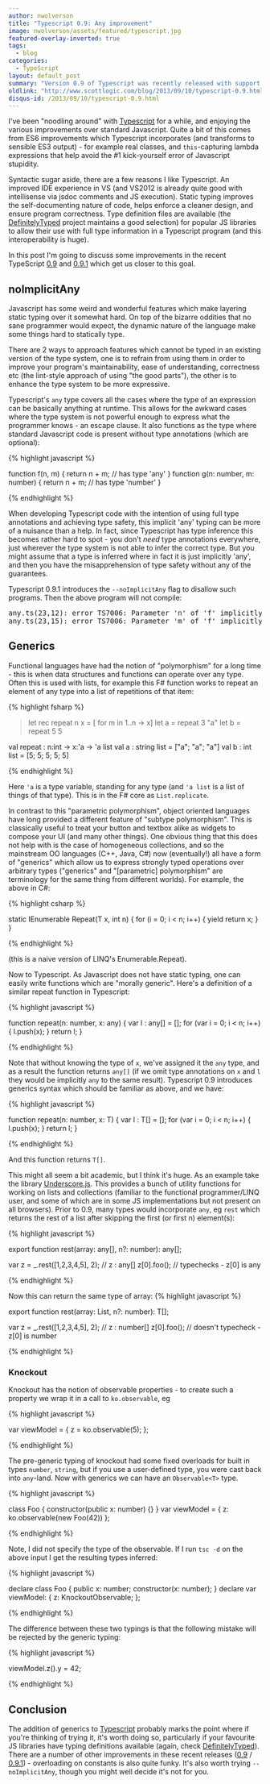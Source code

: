 ```yaml
---
author: nwolverson
title: "Typescript 0.9: Any improvement"
image: nwolverson/assets/featured/typescript.jpg
featured-overlay-inverted: true
tags:
  - blog
categories:
  - TypeScript
layout: default_post
summary: "Version 0.9 of Typescript was recently released with support for generic types. In this post I discuss the features of 0.9 and 0.9.1, particularly generics and the \"no implicit any\" option."
oldlink: "http://www.scottlogic.com/blog/2013/09/10/typescript-0.9.html"
disqus-id: /2013/09/10/typescript-0.9.html
---
```

I've been "noodling around" with [Typescript](http://www.typescriptlang.org/) for a while, and enjoying the various improvements over standard Javascript. 
Quite a bit of this comes from ES6 improvements which Typescript incorporates (and transforms to sensible ES3 output) - for example
real classes, and `this`-capturing lambda expressions that help avoid the #1 kick-yourself error of Javascript stupidity.

Syntactic sugar aside, there are a few reasons I like Typescript. An improved IDE experience in VS (and VS2012 is already quite good
with intellisense via jsdoc comments and JS execution). Static typing improves the self-documenting nature
of code, helps enforce a cleaner design, and ensure program correctness. Type definition files are available (the 
[DefinitelyTyped](https://github.com/borisyankov/DefinitelyTyped) project maintains a good selection)
for popular JS libraries to allow their use with full type information in a Typescript program (and this interoperability
is huge).

In this post I'm going to discuss some improvements in the recent TypeScript [0.9](http://blogs.msdn.com/b/typescript/archive/2013/06/18/announcing-typescript-0-9.aspx)
and [0.9.1](http://blogs.msdn.com/b/typescript/archive/2013/08/06/announcing-0-9-1.aspx) which get us closer to this goal.

## noImplicitAny

Javascript has some weird and wonderful features which make layering static typing over it somewhat hard. On top of the bizarre
oddities that no sane programmer would expect, the dynamic nature of the language make some things hard to statically type.

There are 2 ways to approach features which cannot be typed in an existing version of the type system, one is to refrain from using them in
order to improve your program's maintainability, ease of understanding, correctness etc (the lint-style approach
of using "the good parts"), the other is to enhance the type system to be more expressive.

Typescript's `any` type covers all the cases where the type of an expression can be basically anything at runtime. This allows for the awkward
cases where the type system is not powerful enough to express what the programmer knows - an escape clause. It also functions as the type 
where standard Javascript code is present without type annotations (which are optional):

{% highlight javascript %}

function f(n, m) {
    return n + m; // has type 'any'
}
function g(n: number, m: number) {
    return n + m; // has type 'number'
}

{% endhighlight %}

When developing Typescript code with the intention of using full type annotations and achieving type safety, this implicit 'any' typing
can be more of a nuisance than a help. In fact, since Typescript has type inference this becomes rather hard to spot - you don't *need* type
annotations everywhere, just wherever the type system is not able to infer the correct type. But you might assume that a type is inferred
where in fact it is just implicitly 'any', and then you have the misapprehension of type safety without any of the guarantees.

Typescript 0.9.1 introduces the `--noImplicitAny` flag to disallow such programs. Then the above program will not compile:

<pre>
any.ts(23,12): error TS7006: Parameter 'n' of 'f' implicitly has an 'any' type.
any.ts(23,15): error TS7006: Parameter 'm' of 'f' implicitly has an 'any' type.
</pre>

## Generics

Functional languages have had the notion of "polymorphism" for a long time - this is when data structures and functions can operate over
any type. Often this is used with lists, for example this F# function works to repeat an element of any type into a list of repetitions 
of that item:

{% highlight fsharp %}

> let rec repeat n x = [ for m in 1..n -> x]
  let a = repeat 3 "a"
  let b = repeat 5 5

val repeat : n:int -> x:'a -> 'a list
val a : string list = ["a"; "a"; "a"]
val b : int list = [5; 5; 5; 5; 5]

{% endhighlight %}

Here `'a` is a type variable, standing for any type (and `'a list` is a list of things of that type). This is in the F# core
as `List.replicate`.

In contrast to this "parametric polymorphism", object oriented languages
have long provided a different feature of "subtype polymorphism". This is classically useful to treat your button and
textbox alike as widgets to compose your UI (and many other things). One obvious thing that this does not help with
is the case of homogeneous collections, and so the mainstream OO languages (C++, Java, C#) now (eventually!) all have a form of "generics"
which allow us to express strongly typed operations over arbitrary types ("generics" and "\[parametric\] polymorphism" are terminology
for the same thing from different worlds). For example, the above in C#:

{% highlight csharp %}

static IEnumerable<T> Repeat<T>(T x, int n) {
	for (i = 0; i < n; i++) {
		yield return x;
	}
}

{% endhighlight %}

(this is a naive version of LINQ's Enumerable.Repeat).

Now to Typescript. As Javascript does not have static typing, one can easily write functions which are "morally generic".
Here's a definition of a similar repeat function in Typescript:

{% highlight javascript %}

function repeat(n: number, x: any) {
	var l : any[] = [];
	for (var i = 0; i < n; i++)
	{
		l.push(x);
	}
	return l;
}

{% endhighlight %}

Note that without knowing the type of `x`, we've assigned it the `any` type, and as a result the function returns `any[]`
(if we omit type annotations on `x` and `l` they would be implicitly `any` to the same result).
Typescript 0.9 introduces generics syntax which should be familiar as above, and we have:

{% highlight javascript %}

function repeat<T>(n: number, x: T) {
	var l : T[] = [];
	for (var i = 0; i < n; i++)
	{
		l.push(x);
	}
	return l;
}

{% endhighlight %}

And this function returns `T[]`.

This might all seem a bit academic, but I think it's huge. As an example take the library 
[Underscore.js](http://underscorejs.org). This provides
a bunch of utility functions for working on lists and collections (familiar to the functional programmer/LINQ user,
and some of which are in some JS implementations but not present on all browsers).
Prior to 0.9, many types would incorporate `any`, eg `rest` which returns the rest of a list after skipping the first
(or first n) element(s):

{% highlight javascript %}

export function rest(array: any[], n?: number): any[];

var z = _.rest([1,2,3,4,5], 2); // z : any[]
z[0].foo(); // typechecks - z[0] is any
	
{% endhighlight %}
		
Now this can return the same type of array: 
{% highlight javascript %}

export function rest<T>(array: List<T>, n?: number): T[];

var z = _.rest([1,2,3,4,5], 2); // z : number[]
z[0].foo(); // doesn't typecheck - z[0] is number
	
{% endhighlight %}

### Knockout

Knockout has the notion of observable properties - to create such a property we wrap it in a call to 
`ko.observable`, eg 

{% highlight javascript %}

var viewModel = { 
	z = ko.observable(5);
};

{% endhighlight %}

The pre-generic typing of knockout had some fixed overloads for built in types `number`, `string`, but if you use
a user-defined type, you were cast back into `any`-land. Now with generics we can have an `Observable<T>` type.

{% highlight javascript %}

class Foo {
	constructor(public x: number) {}
}
var viewModel = { 
	z: ko.observable(new Foo(42))
};

{% endhighlight %}

Note, I did not specify the type of the observable. If I run `tsc -d` on the above input I get the resulting types inferred:

{% highlight javascript %}

declare class Foo {
    public x: number;
    constructor(x: number);
}
declare var viewModel: {
    z: KnockoutObservable<Foo>;
};

{% endhighlight %}

The difference between these two typings is that the following mistake will be rejected by the generic typing:

{% highlight javascript %}

viewModel.z().y = 42;

{% endhighlight %}

## Conclusion

The addition of generics to [Typescript](http://www.typescriptlang.org/) probably marks the point where if you're thinking of trying it, it's worth 
doing so, particularly if your favourite JS libraries have typing definitions available 
(again, check [DefinitelyTyped](https://github.com/borisyankov/DefinitelyTyped)). There are a number of other improvements
in these recent releases ([0.9](http://blogs.msdn.com/b/typescript/archive/2013/06/18/announcing-typescript-0-9.aspx) /
 [0.9.1](http://blogs.msdn.com/b/typescript/archive/2013/08/06/announcing-0-9-1.aspx)) - overloading on constants is also
 quite funky. It's also worth trying `--noImplicitAny`, though you might well decide it's not for you.























